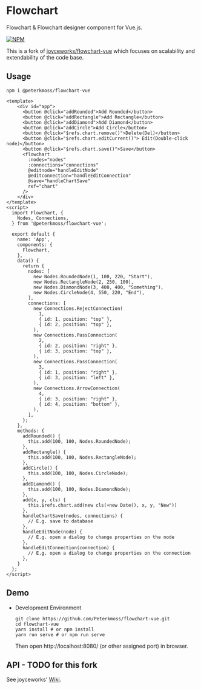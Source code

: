 # Flowchart

Flowchart & Flowchart designer component for Vue.js.

[![NPM](https://img.shields.io/npm/v/@peterkmoss/flowchart-vue)](https://www.npmjs.com/package/@peterkmoss/flowchart-vue)

This is a fork of [joyceworks/flowchart-vue](https://github.com/joyceworks/flowchart-vue) which focuses on scalability and extendability of the code base.

## Usage

```shell script
npm i @peterkmoss/flowchart-vue
```

```vue
<template>
    <div id="app">
      <button @click="addRounded">Add Rounded</button>
      <button @click="addRectangle">Add Rectangle</button>
      <button @click="addDiamond">Add Diamond</button>
      <button @click="addCircle">Add Circle</button>
      <button @click="$refs.chart.remove()">Delete(Del)</button>
      <button @click="$refs.chart.editCurrent()"> Edit(Double-click node)</button>
      <button @click="$refs.chart.save()">Save</button>
      <flowchart 
        :nodes="nodes"
        :connections="connections" 
        @editnode="handleEditNode"
        @editconnection="handleEditConnection" 
        @save="handleChartSave" 
        ref="chart"
      />
    </div>
</template>
<script>
  import Flowchart, {
    Nodes, Connections,
  } from '@peterkmoss/flowchart-vue';

  export default {
    name: 'App',
    components: {
      Flowchart,
    },
    data() {
      return {
        nodes: [
          new Nodes.RoundedNode(1, 100, 220, "Start"),
          new Nodes.RectangleNode(2, 250, 100),
          new Nodes.DiamondNode(3, 400, 400, "Something"),
          new Nodes.CircleNode(4, 550, 220, "End"),
        ],
        connections: [
          new Connections.RejectConnection(
            1, 
            { id: 1, position: "top" }, 
            { id: 2, position: "top" },
          ),
          new Connections.PassConnection(
            2, 
            { id: 2, position: "right" }, 
            { id: 3, position: "top" },
          ),
          new Connections.PassConnection(
            3, 
            { id: 1, position: "right" }, 
            { id: 3, position: "left" },
          ),
          new Connections.ArrowConnection(
            4, 
            { id: 3, position: "right" }, 
            { id: 4, position: "bottom" },
          ),
        ],
      };
    },
    methods: {
      addRounded() {
        this.add(100, 100, Nodes.RoundedNode);
      },
      addRectangle() {
        this.add(100, 100, Nodes.RectangleNode);
      },
      addCircle() {
        this.add(100, 100, Nodes.CircleNode);
      },
      addDiamond() {
        this.add(100, 100, Nodes.DiamondNode);
      },
      add(x, y, cls) {
        this.$refs.chart.add(new cls(+new Date(), x, y, "New"))
      },
      handleChartSave(nodes, connections) {
        // E.g. save to database
      },
      handleEditNode(node) {
        // E.g. open a dialog to change properties on the node
      },
      handleEditConnection(connection) {
        // E.g. open a dialog to change properties on the connection
      },
    }
  };
</script>
```

## Demo

- Development Environment

  ``` shell
  git clone https://github.com/Peterkmoss/flowchart-vue.git
  cd flowchart-vue
  yarn install # or npm install
  yarn run serve # or npm run serve
  ```
  
  Then open http://localhost:8080/ (or other assigned port) in browser.

## API - TODO for this fork

See joyceworks' [Wiki](https://github.com/joyceworks/flowchart-vue/wiki).

